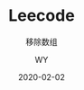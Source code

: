 ---
layout:     post
title:      Leecode
subtitle:   移除数组
date:       2020-02-02
author:     WY
header-img: img/post-bg-ios9-web.jpg
catalog: true
tags:
    - 数组
    - Leecode_easy
    - python
---